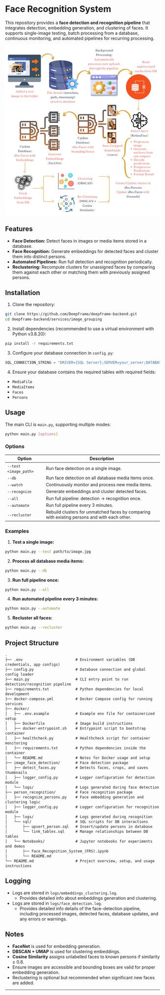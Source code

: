 # Face Recognition System

This repository provides a **face detection and recognition pipeline** that integrates detection, embedding generation, and clustering of faces. It supports single-image testing, batch processing from a database, continuous monitoring, and automated pipelines for recurring processing.

![Face Recognition System](FaceRecognitionSystem.png)

## Features

* **Face Detection:** Detect faces in images or media items stored in a database.
* **Face Recognition:** Generate embeddings for detected faces and cluster them into distinct persons.
* **Automated Pipelines:** Run full detection and recognition periodically.
* **Reclustering:** Recompute clusters for unassigned faces by comparing them against each other or matching them with previously assigned persons.

## Installation

1. Clone the repository:

```bash
git clone https://github.com/DeepFrame/deepframe-backend.git
cd deepframe-backend/services/image_grouping
```

2. Install dependencies (recommended to use a virtual environment with Python v3.8.20):

```bash
pip install -r requirements.txt
```

3. Configure your database connection in `config.py`:

```python
SQL_CONNECTION_STRING = "DRIVER={SQL Server};SERVER=your_server;DATABASE=your_db;UID=user;PWD=password"
```

4. Ensure your database contains the required tables with required fields:

* `MediaFile`
* `MediaItems`
* `Faces`
* `Persons`

## Usage

The main CLI is `main.py`, supporting multiple modes:

```bash
python main.py [options]
```

### Options

| Option                | Description                                                          |
| --------------------- | -------------------------------------------------------------------- |
| `--test <image_path>` | Run face detection on a single image.                                |
| `--db`                | Run face detection on all database media items once.                 |
| `--watch`             | Continuously monitor and process new media items.                    |
| `--recognize`         | Generate embeddings and cluster detected faces.                      |
| `--all`               | Run full pipeline: detection → recognition once.                     |
| `--automate`          | Run full pipeline every 3 minutes.                                   |
| `--recluster`         | Rebuild clusters for unmatched faces by comparing with existing persons and with each other. |

### Examples

1. **Test a single image:**

```bash
python main.py --test path/to/image.jpg
```

2. **Process all database media items:**

```bash
python main.py --db
```

3. **Run full pipeline once:**

```bash
python main.py --all
```

4. **Run automated pipeline every 3 minutes:**

```bash
python main.py --automate
```

5. **Recluster all faces:**

```bash
python main.py --recluster
```

## Project Structure

```
.
├── .env                        # Environment variables (DB credentials, app configs)
├── config.py                   # Database connection and global config loader
├── main.py                     # CLI entry point to run detection/recognition pipeline
├── requirements.txt            # Python dependencies for local development
├── docker-compose.yml          # Docker Compose config for running services
├── docker/
│   ├── .env.example            # Example env file for containerized setup
│   ├── Dockerfile              # Image build instructions
│   ├── docker-entrypoint.sh    # Entrypoint script to bootstrap container
│   ├── healthcheck.py          # Healthcheck script for container monitoring
│   ├── requirements.txt        # Python dependencies inside the container
│   └── README.md               # Notes for Docker usage and setup
├── image_face_detection/       # Face detection package
│   ├── detect_faces.py         # Detects faces, crops, and saves thumbnails
│   ├── logger_config.py        # Logger configuration for detection module
│   └── logs/                   # Logs generated during face detection
├── person_recognition/         # Face recognition package
│   ├── recognize_persons.py    # Face embedding generation and clustering logic
│   ├── logger_config.py        # Logger configuration for recognition module
│   ├── logs/                   # Logs generated during recognition
│   └── sql/                    # SQL scripts for DB interactions
│       ├── upsert_person.sql   # Insert/update persons in database
│       └── link_tables.sql     # Manage relationships between DB tables
│   └── Notebooks/              # Jupyter notebooks for experiments and demos
│       ├── Face_Recognition_System_(FRS).ipynb  
│       └── README.md           
└── README.md                   # Project overview, setup, and usage instructions
```

## Logging

* Logs are stored in `logs/embeddings_clustering.log`.
   - Provides detailed info about embeddings generation and clustering.
* Logs are stored in `logs/face_detection.log`.
   - Provides detailed info details of the face-detection pipeline, including processed images, detected faces, database updates, and any errors or warnings.

## Notes

* **FaceNet** is used for embedding generation.
* **DBSCAN + UMAP** is used for clustering embeddings.
* **Cosine Similarity** assigns unlabelled faces to known persons if similarity ≥ 0.8.
* Ensure images are accessible and bounding boxes are valid for proper embedding generation.
* Reclustering is optional but recommended when significant new faces are added.

---
